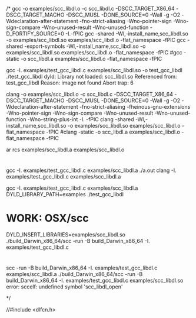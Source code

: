 /*
gcc -o examples/scc_libdl.o -c scc_libdl.c -DSCC_TARGET_X86_64 -DSCC_TARGET_MACHO -DSCC_MUSL -DONE_SOURCE=0 -Wall -g -O2 -Wdeclaration-after-statement -fno-strict-aliasing -Wno-pointer-sign -Wno-sign-compare -Wno-unused-result -Wno-unused-function -D_FORTIFY_SOURCE=0 -I.-fPIC
gcc -shared -Wl,-install_name,scc_libdl.so -o examples/scc_libdl.so examples/scc_libdl.o -flat_namespace -fPIC
gcc -shared -export-symbols -Wl,-install_name,scc_libdl.so -o examples/scc_libdl.so examples/scc_libdl.o -flat_namespace -fPIC
#gcc -static -o scc_libdl.a examples/scc_libdl.o -flat_namespace -fPIC

gcc -I. examples/test_gcc_libdl.c examples/scc_libdl.so -o test_gcc_libdl
./test_gcc_libdl 
dyld: Library not loaded: scc_libdl.so
  Referenced from: test_gcc_libdl
  Reason: image not found
Abort trap: 6

clang -o examples/scc_libdl.o -c scc_libdl.c -DSCC_TARGET_X86_64 -DSCC_TARGET_MACHO -DSCC_MUSL -DONE_SOURCE=0 -Wall -g -O2 -Wdeclaration-after-statement -fno-strict-aliasing -fheinous-gnu-extensions -Wno-pointer-sign -Wno-sign-compare -Wno-unused-result -Wno-unused-function -Wno-string-plus-int -I.  -fPIC
clang -shared -Wl,-install_name,scc_libdl.so -o examples/scc_libdl.so examples/scc_libdl.o -flat_namespace -fPIC
#clang -static -o scc_libdl.a examples/scc_libdl.o -flat_namespace -fPIC

ar rcs examples/scc_libdl.a examples/scc_libdl.o

#
gcc -I. examples/test_gcc_libdl.c examples/scc_libdl.a
./a.out
clang -I. examples/test_gcc_libdl.c examples/scc_libdl.a

gcc -I. examples/test_gcc_libdl.c examples/scc_libdl.a
DYLD_LIBRARY_PATH=examples ./test_gcc_libdl

# WORK: OSX/scc
DYLD_INSERT_LIBRARIES=examples/scc_libdl.so ./build_Darwin_x86_64/scc -run -B build_Darwin_x86_64 -I. examples/test_gcc_libdl.c

#
scc -run  -B build_Darwin_x86_64 -I. examples/test_gcc_libdl.c examples/scc_libdl.a 
./build_Darwin_x86_64/scc -run -B build_Darwin_x86_64 -I. examples/test_gcc_libdl.c examples/scc_libdl.so
error: sccelf: undefined symbol 'scc_libdl_open'

*/

//#include <dlfcn.h>

